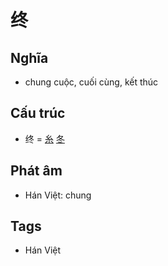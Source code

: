 # 终

## Nghĩa

* chung cuộc, cuối cùng, kết thúc

## Cấu trúc
* 终 = [糸](糸.md) [冬](冬.md)

## Phát âm

* Hán Việt: chung

## Tags
* Hán Việt

<script>window.HANZI_FIELD='终';</script>
